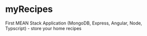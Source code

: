 # myRecipes
First MEAN Stack Application (MongoDB, Express, Angular, Node, Typscript) - store your home recipes
